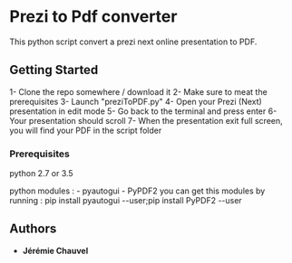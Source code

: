 
# Prezi to Pdf converter

This python script convert a prezi next online presentation to PDF.

## Getting Started

1- Clone the repo somewhere / download it 
2- Make sure to meat the prerequisites
3- Launch "preziToPDF.py"
4- Open your Prezi (Next) presentation in edit mode
5- Go back to the terminal and press enter
6- Your presentation should scroll
7- When the presentation exit full screen, you will find your PDF in the script folder
 
### Prerequisites

python 2.7 or 3.5

python modules :
		- pyautogui
		- PyPDF2
you can get this modules by running : pip install pyautogui --user;pip install PyPDF2 --user

## Authors

* **Jérémie Chauvel**


